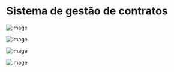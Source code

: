 <h1>Sistema de gestão de contratos</h1>


![image](https://github.com/joaovictodesousa/Gestao-contratos/assets/107226493/3d4d6e66-af97-4275-92cc-ac79b66b3605)

![image](https://github.com/joaovictodesousa/Gestao-contratos/assets/107226493/17e999f4-81d0-4213-b593-fbefece0a637)

![image](https://github.com/joaovictodesousa/Gestao-contratos/assets/107226493/3dcd8708-c9c6-47df-9dbc-e5880e01cc90)

![image](https://github.com/joaovictodesousa/Gestao-contratos/assets/107226493/4de55e8a-59cc-40b3-8fc4-5e897c265c31)


